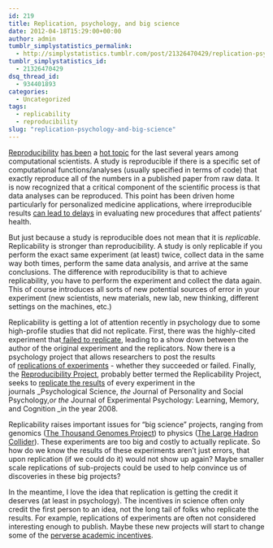 ```yaml
---
id: 219
title: Replication, psychology, and big science
date: 2012-04-18T15:29:00+00:00
author: admin
tumblr_simplystatistics_permalink:
  - http://simplystatistics.tumblr.com/post/21326470429/replication-psychology-and-big-science
tumblr_simplystatistics_id:
  - 21326470429
dsq_thread_id:
  - 934401893
categories:
  - Uncategorized
tags:
  - replicability
  - reproducibility
slug: "replication-psychology-and-big-science"
---
```

<a href="http://www.sciencemag.org/content/334/6060/1226.full" target="_blank">Reproducibility</a> <a href="http://simplystatistics.tumblr.com/post/12328728291/interview-with-victoria-stodden" target="_blank">has been</a> a <a href="http://simplystatistics.tumblr.com/post/13780369155/preventing-errors-through-reproducibility" target="_blank">hot topic</a> for the last several years among computational scientists. A study is reproducible if there is a specific set of computational functions/analyses (usually specified in terms of code) that exactly reproduce all of the numbers in a published paper from raw data. It is now recognized that a critical component of the scientific process is that data analyses can be reproduced. This point has been driven home particularly for personalized medicine applications, where irreproducible results <a href="http://www.nature.com/news/lapses-in-oversight-compromise-omics-results-1.10298?nc=1332884191164" target="_blank">can lead to delays</a> in evaluating new procedures that affect patients&#8217; health. 

But just because a study is reproducible does not mean that it is _replicable_. Replicability is stronger than reproducibility. A study is only replicable if you perform the exact same experiment (at least) twice, collect data in the same way both times, perform the same data analysis, and arrive at the same conclusions. The difference with reproducibility is that to achieve replicability, you have to perform the experiment and collect the data again. This of course introduces all sorts of new potential sources of error in your experiment (new scientists, new materials, new lab, new thinking, different settings on the machines, etc.)

Replicability is getting a lot of attention recently in psychology due to some high-profile studies that did not replicate. First, there was the highly-cited experiment that<a href="http://blogs.discovermagazine.com/notrocketscience/2012/03/10/failed-replication-bargh-psychology-study-doyen/" target="_blank"> failed to replicate</a>, leading to a show down between the author of the original experiment and the replicators. Now there is a psychology project that allows researchers to post the results of <a href="http://www.sciencemag.org/content/335/6076/1558" target="_blank">replications of experiments</a> - whether they succeeded or failed. Finally, the <a href="http://openscienceframework.org/project/shvrbV8uSkHewsfD4/wiki/index" target="_blank">Reproducibility Project</a>, probably better termed the Replicability Project, seeks to <a href="http://chronicle.com/blogs/percolator/is-psychology-about-to-come-undone/29045?sid=at&utm_source=at&utm_medium=en" target="_blank">replicate the results</a> of every experiment in the journals _Psychological Science, _the_ Journal of Personality and Social Psychology,_or the_ Journal of Experimental Psychology: Learning, Memory, and Cognition _in the year 2008.

Replicability raises important issues for &#8220;big science&#8221; projects, ranging from genomics (<a href="http://www.1000genomes.org/" target="_blank">The Thousand Genomes Project</a>) to physics (<a href="http://en.wikipedia.org/wiki/Large_Hadron_Collider" target="_blank">The Large Hadron Collider</a>). These experiments are too big and costly to actually replicate. So how do we know the results of these experiments aren&#8217;t just errors, that upon replication (if we could do it) would not show up again? Maybe smaller scale replications of sub-projects could be used to help convince us of discoveries in these big projects?

In the meantime, I love the idea that replication is getting the credit it deserves (at least in psychology). The incentives in science often only credit the first person to an idea, not the long tail of folks who replicate the results. For example, replications of experiments are often not considered interesting enough to publish. Maybe these new projects will start to change some of the <a href="http://blog.regehr.org/archives/632" target="_blank">perverse academic incentives</a>.
